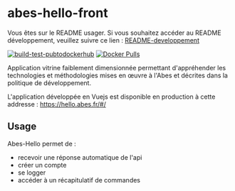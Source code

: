 # abes-hello-front

Vous êtes sur le README usager. Si vous souhaitez accéder au README développement, veuillez suivre ce lien : [README-developpement](README-developpement.md)

[![build-test-pubtodockerhub](https://github.com/abes-esr/abes-hello-front/actions/workflows/build-test-pubtodockerhub.yml/badge.svg)](https://github.com/abes-esr/abes-hello-front/actions/workflows/build-test-pubtodockerhub.yml) [![Docker Pulls](https://img.shields.io/docker/pulls/abesesr/abes-hello.svg)](https://hub.docker.com/r/abesesr/abes-hello/)

Application vitrine faiblement dimensionnée permettant d'appréhender les technologies et méthodologies
mises en œuvre à l'Abes et décrites dans la politique de développement.

L'application développée en Vuejs est disponible en production à cette addresse : 
https://hello.abes.fr/#/

## Usage

Abes-Hello permet de :
* recevoir une réponse automatique de l'api
* créer un compte
* se logger
* accéder à un récapitulatif de commandes
